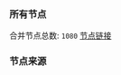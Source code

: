 ### 所有节点
合并节点总数: `1080`
[节点链接](https://raw.githubusercontent.com/rzhy1/11/master/sub/sub_merge_base64.txt)

### 节点来源
